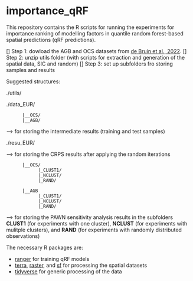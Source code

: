 # importance_qRF

This repository contains the R scripts for running the experiments for importance ranking of modelling factors in quantile random forest-based spatial predictions (qRF predictions).

[] Step 1: dowload the AGB and OCS datasets from [de Bruin et al., 2022](https://doi.org/10.5281/zenodo.6513429).
[] Step 2: unzip utils folder (with scripts for extraction and generation of the spatial data, SIC and random)
[] Step 3: set up subfolders fro storing samples and results

Suggested structures:

./utils/

./data_EUR/

          |__OCS/
          |__AGB/
          
--> for storing the intermediate results (training and test samples)

./resu_EUR/

--> for storing the CRPS results after applying the random iterations

          |__OCS/
                |_CLUST1/
                |_NCLUST/
                |_RAND/     
                
          |__AGB
                |_CLUST1/
                |_NCLUST/
                |_RAND/   
                
--> for storing the PAWN sensitivity analysis results in the subfolders **CLUST1** (for experiments with one cluster), **NCLUST** (for experiments with mulitple clusters), and **RAND** (for experiments with randomly distributed observations)

The necessary R packages are:
- [ranger](https://doi.org/10.32614/CRAN.package.ranger) for training qRF models
- [terra](https://doi.org/10.32614/CRAN.package.terra), [raster](https://doi.org/10.32614/CRAN.package.raster), and [sf](https://doi.org/10.32614/CRAN.package.sf) for processing the spatial datasets
- [tidyverse](https://doi.org/10.32614/CRAN.package.tidyverse) for generic processing of the data
  
